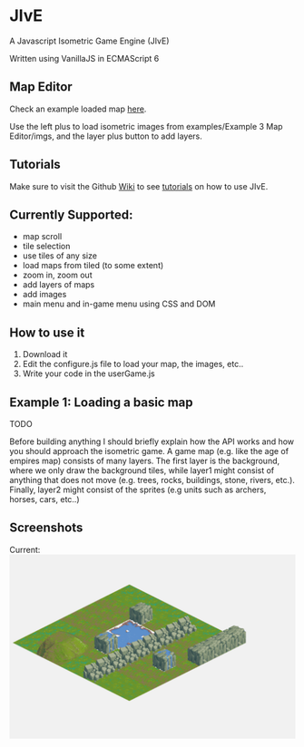 # JIvE
A Javascript Isometric Game Engine (JIvE)

Written using VanillaJS in ECMAScript 6

## Map Editor
Check an example loaded map [here](https://skaparelos.github.io/JIvE/src%20v2/jive.html).

Use the left plus to load isometric images from examples/Example 3 Map Editor/imgs, and the layer plus button to add layers.

## Tutorials
Make sure to visit the Github [Wiki](https://github.com/skaparelos/JIvE/wiki) to see [tutorials](https://github.com/skaparelos/JIvE/wiki/Tutorials) on how to use JIvE.

## Currently Supported:
- map scroll
- tile selection
- use tiles of any size
- load maps from tiled (to some extent)
- zoom in, zoom out
- add layers of maps
- add images
- main menu and in-game menu using CSS and DOM

## How to use it

 1. Download it
 2. Edit the configure.js file to load your map, the images, etc..
 3. Write your code in the userGame.js

## Example 1: Loading a basic map
TODO

Before building anything I should briefly explain how the API works and how you should approach the isometric game.
A game map (e.g. like the age of empires map) consists of many layers. The first layer is the background, where we only draw the background tiles, while layer1 might consist of anything that does not move (e.g. trees, rocks, buildings, stone, rivers, etc.). Finally, layer2 might consist of the sprites (e.g units such as archers, horses, cars, etc..)


## Screenshots
Current:
![alt tag](https://raw.githubusercontent.com/skaparelos/JIvE/gh-pages/src/screenshot_v2.png)



